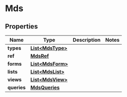 
# Mds

## Properties
Name | Type | Description | Notes
------------ | ------------- | ------------- | -------------
**types** | [**List&lt;MdsType&gt;**](MdsType.md) |  | 
**ref** | [**MdsRef**](MdsRef.md) |  | 
**forms** | [**List&lt;MdsForm&gt;**](MdsForm.md) |  | 
**lists** | [**List&lt;MdsList&gt;**](MdsList.md) |  | 
**views** | [**List&lt;MdsView&gt;**](MdsView.md) |  | 
**queries** | [**MdsQueries**](MdsQueries.md) |  | 




